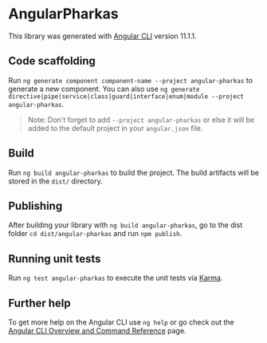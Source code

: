 # AngularPharkas

This library was generated with [Angular CLI](https://github.com/angular/angular-cli) version 11.1.1.

## Code scaffolding

Run `ng generate component component-name --project angular-pharkas` to generate a new component. You can also use `ng generate directive|pipe|service|class|guard|interface|enum|module --project angular-pharkas`.
> Note: Don't forget to add `--project angular-pharkas` or else it will be added to the default project in your `angular.json` file. 

## Build

Run `ng build angular-pharkas` to build the project. The build artifacts will be stored in the `dist/` directory.

## Publishing

After building your library with `ng build angular-pharkas`, go to the dist folder `cd dist/angular-pharkas` and run `npm publish`.

## Running unit tests

Run `ng test angular-pharkas` to execute the unit tests via [Karma](https://karma-runner.github.io).

## Further help

To get more help on the Angular CLI use `ng help` or go check out the [Angular CLI Overview and Command Reference](https://angular.io/cli) page.
